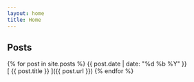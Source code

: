 ```yaml
---
layout: home
title: Home
---
```


## Posts

{% for post in site.posts %}
  {{ post.date | date: "%d %b %Y" }}  
  [ {{ post.title }} ]({{ post.url }})
{% endfor %}
